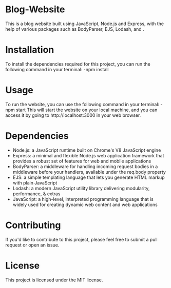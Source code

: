 # Blog-Website

This is a blog website built using JavaScript, Node.js and Express, with the help of various packages such as BodyParser, EJS, Lodash, and .

# Installation
To install the dependencies required for this project, you can run the following command in your terminal:
-npm install
# Usage
To run the website, you can use the following command in your terminal:
-npm start
This will start the website on your local machine, and you can access it by going to http://localhost:3000 in your web browser.

# Dependencies
- Node.js: a JavaScript runtime built on Chrome's V8 JavaScript engine
- Express: a minimal and flexible Node.js web application framework that provides a robust set of features for web and mobile applications
- BodyParser: a middleware for handling incoming request bodies in a middleware before your handlers, available under the req.body property
- EJS: a simple templating language that lets you generate HTML markup with plain JavaScript
- Lodash: a modern JavaScript utility library delivering modularity, performance, & extras
- JavaScript: a high-level, interpreted programming language that is widely used for creating dynamic web content and web applications

# Contributing
If you'd like to contribute to this project, please feel free to submit a pull request or open an issue.

# License
This project is licensed under the MIT license.
